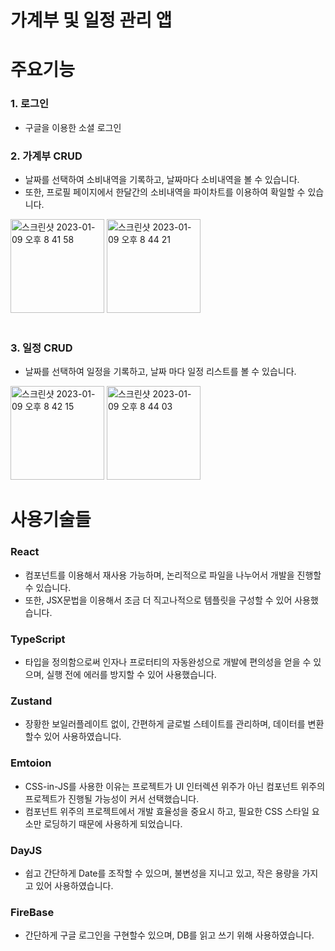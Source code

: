 # 가계부 및 일정 관리 앱


# 주요기능
### 1. 로그인
*  구글을 이용한 소셜 로그인
### 2. 가계부 CRUD
*  날짜를 선택하여 소비내역을 기록하고, 날짜마다 소비내역을 볼 수 있습니다.
*  또한, 프로필 페이지에서 한달간의 소비내역을 파이차트를 이용하여 확일할 수 있습니다.<br/>
<div>
<img width="150" alt="스크린샷 2023-01-09 오후 8 41 58" src="https://user-images.githubusercontent.com/104764474/211300771-9efe3462-b2bc-4898-aedc-5682283c019e.png">
<img width="150" alt="스크린샷 2023-01-09 오후 8 44 21" src="https://user-images.githubusercontent.com/104764474/211300781-d89e6ee6-c727-414e-86c1-5709b52747e2.png">
</div>
<br/>

### 3. 일정 CRUD
* 날짜를 선택하여 일정을 기록하고, 날짜 마다 일정 리스트를 볼 수 있습니다.
<div>
<img width="150" alt="스크린샷 2023-01-09 오후 8 42 15" src="https://user-images.githubusercontent.com/104764474/211301513-b78e2cd7-7875-486a-97bc-ea2e1aa1663b.png">
<img width="150" alt="스크린샷 2023-01-09 오후 8 44 03" src="https://user-images.githubusercontent.com/104764474/211300758-26688a9e-72c6-47a1-97dc-1c5dc7cdba82.png">
</div>

# 사용기술들
### React
* 컴포넌트를 이용해서 재사용 가능하며, 논리적으로 파일을 나누어서 개발을 진행할 수 있습니다.
* 또한, JSX문법을 이용해서 조금 더 직고나적으로 템플릿을 구성할 수 있어 사용했습니다.
### TypeScript
* 타입을 정의함으로써 인자나 프로터티의 자동완성으로 개발에 편의성을 얻을 수 있으며, 실행 전에 에러를 방지할 수 있어 사용했습니다.
### Zustand
* 장황한 보일러플레이트 없이, 간편하게 글로벌 스테이트를 관리하며, 데이터를 변환할수 있어 사용하였습니다.
### Emtoion
* CSS-in-JS를 사용한 이유는 프로젝트가 UI 인터렉션 위주가 아닌 컴포넌트 위주의 프로젝트가 진행될 가능성이 커서 선택했습니다.
* 컴포넌트 위주의 프로젝트에서 개발 효율성을 중요시 하고, 필요한 CSS 스타일 요소만 로딩하기 때문에 사용하게 되었습니다.
### DayJS
* 쉽고 간단하게 Date를 조작할 수 있으며, 불변성을 지니고 있고, 작은 용량을 가지고 있어 사용하였습니다.
### FireBase
* 간단하게 구글 로그인을 구현할수 있으며, DB를 읽고 쓰기 위해 사용하였습니다.
